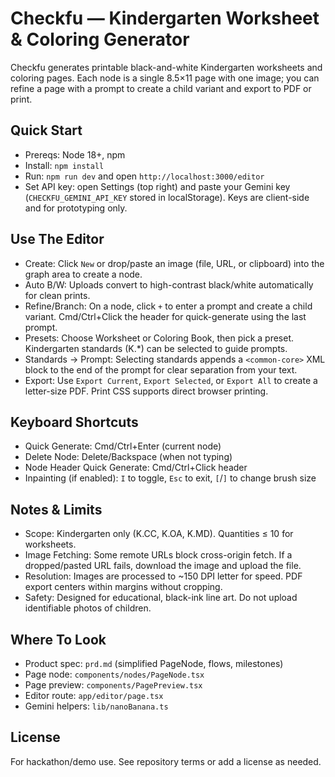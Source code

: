 # Checkfu — Kindergarten Worksheet & Coloring Generator

Checkfu generates printable black-and-white Kindergarten worksheets and coloring pages. Each node is a single 8.5×11 page with one image; you can refine a page with a prompt to create a child variant and export to PDF or print.

## Quick Start

- Prereqs: Node 18+, npm
- Install: `npm install`
- Run: `npm run dev` and open `http://localhost:3000/editor`
- Set API key: open Settings (top right) and paste your Gemini key (`CHECKFU_GEMINI_API_KEY` stored in localStorage). Keys are client-side and for prototyping only.

## Use The Editor

- Create: Click `New` or drop/paste an image (file, URL, or clipboard) into the graph area to create a node.
- Auto B/W: Uploads convert to high-contrast black/white automatically for clean prints.
- Refine/Branch: On a node, click `+` to enter a prompt and create a child variant. Cmd/Ctrl+Click the header for quick-generate using the last prompt.
- Presets: Choose Worksheet or Coloring Book, then pick a preset. Kindergarten standards (K.*) can be selected to guide prompts.
- Standards → Prompt: Selecting standards appends a `<common-core>` XML block to the end of the prompt for clear separation from your text.
- Export: Use `Export Current`, `Export Selected`, or `Export All` to create a letter-size PDF. Print CSS supports direct browser printing.

## Keyboard Shortcuts

- Quick Generate: Cmd/Ctrl+Enter (current node)
- Delete Node: Delete/Backspace (when not typing)
- Node Header Quick Generate: Cmd/Ctrl+Click header
- Inpainting (if enabled): `I` to toggle, `Esc` to exit, `[`/`]` to change brush size

## Notes & Limits

- Scope: Kindergarten only (K.CC, K.OA, K.MD). Quantities ≤ 10 for worksheets.
- Image Fetching: Some remote URLs block cross-origin fetch. If a dropped/pasted URL fails, download the image and upload the file.
- Resolution: Images are processed to ~150 DPI letter for speed. PDF export centers within margins without cropping.
- Safety: Designed for educational, black-ink line art. Do not upload identifiable photos of children.

## Where To Look

- Product spec: `prd.md` (simplified PageNode, flows, milestones)
- Page node: `components/nodes/PageNode.tsx`
- Page preview: `components/PagePreview.tsx`
- Editor route: `app/editor/page.tsx`
- Gemini helpers: `lib/nanoBanana.ts`

## License

For hackathon/demo use. See repository terms or add a license as needed.
